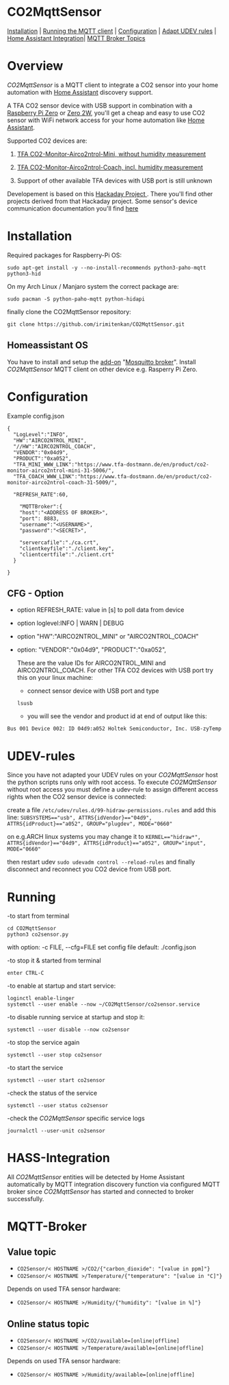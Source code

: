 # CO2MqttSensor
[Installation](#Installation) |
[Running the MQTT client](#Running) |
[Configuration](#Configuration) |
[Adapt UDEV rules](#UDEV-rules) |
[Home Assistant Integration](#HASS-Integration)|
[MQTT Broker Topics](#MQTT-Broker)

# Overview

*CO2MqttSensor* is a MQTT client to integrate a CO2 sensor into your home automation with [Home Assistant](https://www.home-assistant.io/) discovery support.

A TFA CO2 sensor device with USB support in combination with a [Raspberry Pi Zero](https://www.raspberrypi.com/products/raspberry-pi-zero/) or [Zero 2W](https://www.raspberrypi.com/products/raspberry-pi-zero-2-w/), you'll get a cheap and easy to use CO2 sensor with WiFi network access for your home automation like [Home Assistant](https://www.home-assistant.io/).

Supported CO2 devices are:
1. [TFA CO2-Monitor-Airco2ntrol-Mini, without humidity measurement](https://www.tfa-dostmann.de/en/product/co2-monitor-airco2ntrol-mini-31-5006)

2. [TFA CO2-Monitor-Airco2ntrol-Coach, incl. humidity measurement](https://www.tfa-dostmann.de/en/product/co2-monitor-airco2ntrol-coach-31-5009)

3. Support of other available TFA devices with USB port is still unknown 

Developement is based on this [Hackaday Project ](https://hackaday.io/project/5301). There you'll find other projects derived from that Hackaday project. Some sensor's device communication documentation you'll find [here](http://co2meters.com/Documentation/AppNotes/AN146-RAD-0401-serial-communication.pdf)


# Installation

Required packages for Raspberry-Pi OS:

  ```
  sudo apt-get install -y --no-install-recommends python3-paho-mqtt python3-hid
  ```


On my Arch Linux / Manjaro system the correct package are:

  ```
  sudo pacman -S python-paho-mqtt python-hidapi
  ```

finally clone the CO2MqttSensor repository:

  ```
  git clone https://github.com/irimitenkan/CO2MqttSensor.git
  ```

## Homeassistant OS

You have to install and setup the [add-on](https://www.home-assistant.io/addons/) "[Mosquitto broker](https://www.home-assistant.io/integrations/mqtt/)".
Install *CO2MqttSensor* MQTT client on other device e.g. Rasperry Pi Zero.

# Configuration

Example config.json


  ```
  {
    "LogLevel":"INFO",
    "HW":"AIRCO2NTROL_MINI",  
    "//HW":"AIRCO2NTROL_COACH",
    "VENDOR":"0x04d9",
    "PRODUCT":"0xa052",
    "TFA_MINI_WWW_LINK":"https://www.tfa-dostmann.de/en/product/co2-monitor-airco2ntrol-mini-31-5006/",
    "TFA_COACH_WWW_LINK":"https://www.tfa-dostmann.de/en/product/co2-monitor-airco2ntrol-coach-31-5009/",

    "REFRESH_RATE":60,

      "MQTTBroker":{
      "host":"<ADDRESS OF BROKER>",
      "port": 8883,
      "username":"<USERNAME>",
      "password":"<SECRET>",

      "servercafile":"./ca.crt",
      "clientkeyfile":"./client.key",
      "clientcertfile":"./client.crt"
    }

}

  ```
## CFG - Option
- option REFRESH_RATE: value in [s] to poll data from device

- option loglevel:INFO | WARN | DEBUG

- option "HW":"AIRCO2NTROL_MINI" or "AIRCO2NTROL_COACH"

- option: "VENDOR":"0x04d9",
          "PRODUCT":"0xa052",

   These are the value IDs for AIRCO2NTROL_MINI and AIRCO2NTROL_COACH. For other TFA CO2 devices with USB port try this on your linux machine:

  * connect sensor device with USB port and type 

  ```
  lsusb
  ```

  * you will see the vendor and product id at end of output like this:

 ```
Bus 001 Device 002: ID 04d9:a052 Holtek Semiconductor, Inc. USB-zyTemp
  ```

# UDEV-rules

Since you have not adapted your UDEV rules on your *CO2MqttSensor* host the python scripts runs only with root access.
To execute *CO2MQttSensor* without root access you must define a udev-rule to assign different access rights when the CO2 sensor device is connected:

create a file `/etc/udev/rules.d/99-hidraw-permissions.rules`
and add this line:
`SUBSYSTEMS=="usb", ATTRS{idVendor}=="04d9", ATTRS{idProduct}=="a052", GROUP="plugdev", MODE="0660"`

on e.g.ARCH linux systems you may change it to
`KERNEL=="hidraw*", ATTRS{idVendor}=="04d9", ATTRS{idProduct}=="a052", GROUP="input", MODE="0660"`

then restart udev
`sudo udevadm control --reload-rules`
and finally disconnect and reconnect you CO2 device from USB port.

# Running
-to start from terminal

  ```
  cd CO2MqttSensor
  python3 co2sensor.py
  ```
with option: -c FILE, --cfg=FILE  set config file default: ./config.json

-to stop it & started from terminal

  ```
  enter CTRL-C
  ```

-to enable at startup and start service:

  ```
  loginctl enable-linger
  systemctl --user enable --now ~/CO2MqttSensor/co2sensor.service
  ```

-to disable running service at startup and stop it:

  ```
  systemctl --user disable --now co2sensor
  ```

-to stop the service again

  ```
  systemctl --user stop co2sensor
  ```

-to start the service

  ```
  systemctl --user start co2sensor
  ```

-check the status of the service

  ```
  systemctl --user status co2sensor
  ```

-check the *CO2MqttSensor* specific service logs

  ```
  journalctl --user-unit co2sensor
  ```

# HASS-Integration
All *CO2MqttSensor* entities will be detected by Home Assistant automatically by
MQTT integration discovery function via configured MQTT broker since *CO2MqttSensor* has started and connected to broker successfully.

# MQTT-Broker

## Value topic
- `CO2Sensor/< HOSTNAME >/CO2/{"carbon_dioxide": "[value in ppm]"}`
- `CO2Sensor/< HOSTNAME >/Temperature/{"temperature": "[value in °C]"}`

Depends on used TFA sensor hardware:
- `CO2Sensor/< HOSTNAME >/Humidity/{"humidity": "[value in %]"}`

## Online status topic
- `CO2Sensor/< HOSTNAME >/CO2/available=[online|offline]`
- `CO2Sensor/< HOSTNAME >/Temperature/available=[online|offline]`

Depends on used TFA sensor hardware:
- `CO2Sensor/< HOSTNAME >/Humidity/available=[online|offline]`
